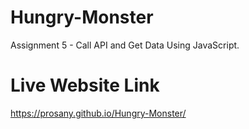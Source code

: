 # Hungry-Monster
Assignment 5 - Call API and Get Data Using JavaScript.
# Live Website Link
https://prosany.github.io/Hungry-Monster/

